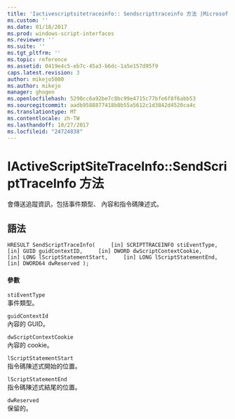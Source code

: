 ```yaml
---
title: 'Iactivescriptsitetraceinfo:: Sendscripttraceinfo 方法 |Microsoft 文件'
ms.custom: ''
ms.date: 01/18/2017
ms.prod: windows-script-interfaces
ms.reviewer: ''
ms.suite: ''
ms.tgt_pltfrm: ''
ms.topic: reference
ms.assetid: 0419e4c5-eb7c-45a3-b6dc-1a5e157d95f9
caps.latest.revision: 3
author: mikejo5000
ms.author: mikejo
manager: ghogen
ms.openlocfilehash: 5290cc6a92be7c8bc99e4715c77bfe6f8f6abb53
ms.sourcegitcommit: aadb9588877418b8b55a5612c1d3842d4520ca4c
ms.translationtype: MT
ms.contentlocale: zh-TW
ms.lasthandoff: 10/27/2017
ms.locfileid: "24724838"
---
```

# <a name="iactivescriptsitetraceinfosendscripttraceinfo-method"></a>IActiveScriptSiteTraceInfo::SendScriptTraceInfo 方法
會傳送追蹤資訊，包括事件類型、 內容和指令碼陳述式。  
  
## <a name="syntax"></a>語法  
  
```  
HRESULT SendScriptTraceInfo(     [in] SCRIPTTRACEINFO stiEventType,     [in] GUID guidContextID,     [in] DWORD dwScriptContextCookie,     [in] LONG lScriptStatementStart,     [in] LONG lScriptStatementEnd,     [in] DWORD64 dwReserved );   
```  
  
#### <a name="parameters"></a>參數  
 `stiEventType`  
 事件類型。  
  
 `guidContextId`  
 內容的 GUID。  
  
 `dwScriptContextCookie`  
 內容的 cookie。  
  
 `lScriptStatementStart`  
 指令碼陳述式開始的位置。  
  
 `lScriptStatementEnd`  
 指令碼陳述式結尾的位置。  
  
 `dwReserved`  
 保留的。